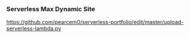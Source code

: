 ### Serverless Max Dynamic Site

https://github.com/pearcem0/serverless-portfolio/edit/master/upload-serverless-lambda.py

